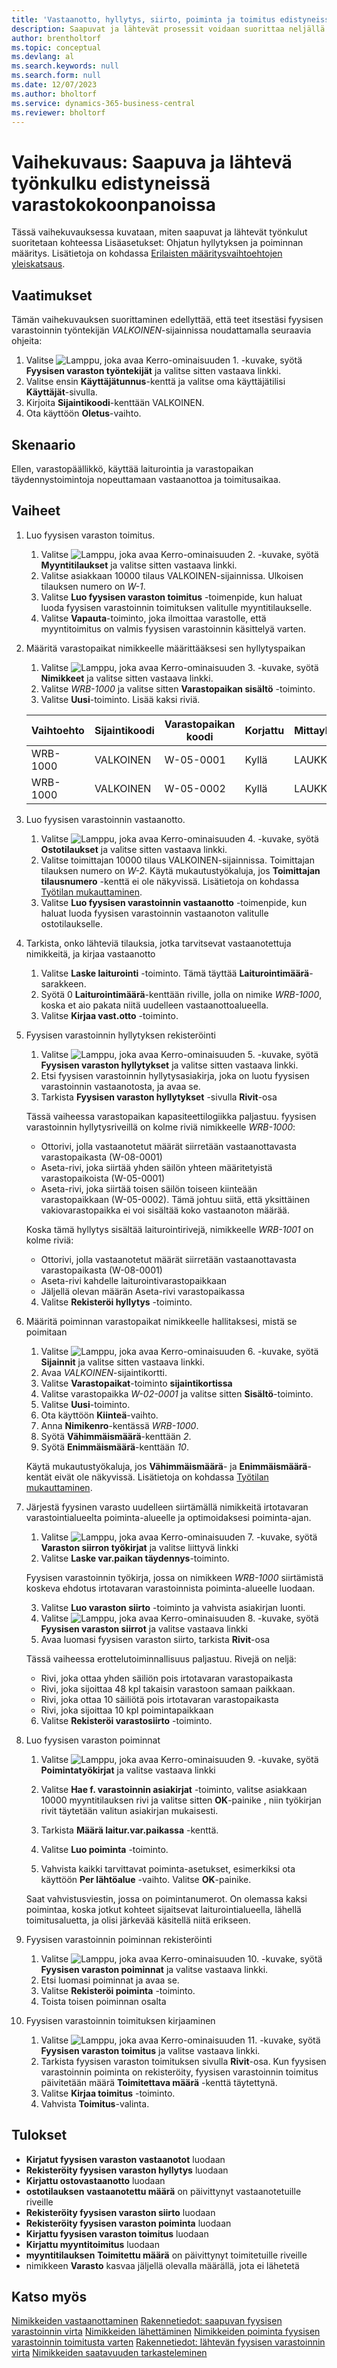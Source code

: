 ```yaml
---
title: 'Vastaanotto, hyllytys, siirto, poiminta ja toimitus edistyneissä varastokokoonpanoissa'
description: Saapuvat ja lähtevät prosessit voidaan suorittaa neljällä eri tavalla varastotason monimutkaisuuden mukaan.
author: brentholtorf
ms.topic: conceptual
ms.devlang: al
ms.search.keywords: null
ms.search.form: null
ms.date: 12/07/2023
ms.author: bholtorf
ms.service: dynamics-365-business-central
ms.reviewer: bholtorf
---
```


# Vaihekuvaus: Saapuva ja lähtevä työnkulku edistyneissä varastokokoonpanoissa

Tässä vaihekuvauksessa kuvataan, miten saapuvat ja lähtevät työnkulut suoritetaan kohteessa Lisäasetukset: Ohjatun hyllytyksen ja poiminnan määritys. Lisätietoja on kohdassa [Erilaisten määritysvaihtoehtojen yleiskatsaus](../../design-details-warehouse-management.md#overview-of-different-configuration-options).

## Vaatimukset  
Tämän vaihekuvauksen suorittaminen edellyttää, että teet itsestäsi fyysisen varastoinnin työntekijän *VALKOINEN*-sijainnissa noudattamalla seuraavia ohjeita:  
1. Valitse ![Lamppu, joka avaa Kerro-ominaisuuden 1.](../../media/ui-search/search_small.png "Kerro, mitä haluat tehdä") -kuvake, syötä **Fyysisen varaston työntekijät** ja valitse sitten vastaava linkki.  
2. Valitse ensin **Käyttäjätunnus**-kenttä ja valitse oma käyttäjätilisi **Käyttäjät**-sivulla.  
3. Kirjoita **Sijaintikoodi**-kenttään VALKOINEN.  
4. Ota käyttöön **Oletus**-vaihto.


## Skenaario  
Ellen, varastopäällikkö, käyttää laiturointia ja varastopaikan täydennystoimintoja nopeuttamaan vastaanottoa ja toimitusaikaa.  

## Vaiheet

1. Luo fyysisen varaston toimitus.  

    1. Valitse ![Lamppu, joka avaa Kerro-ominaisuuden 2.](../../media/ui-search/search_small.png "Kerro, mitä haluat tehdä") -kuvake, syötä **Myyntitilaukset** ja valitse sitten vastaava linkki.  
    2. Valitse asiakkaan 10000 tilaus VALKOINEN-sijainnissa. Ulkoisen tilauksen numero on *W-1*.
    3. Valitse **Luo fyysisen varaston toimitus** -toimenpide, kun haluat luoda fyysisen varastoinnin toimituksen valitulle myyntitilaukselle.
    4. Valitse **Vapauta**-toiminto, joka ilmoittaa varastolle, että myyntitoimitus on valmis fyysisen varastoinnin käsittelyä varten.  

2. Määritä varastopaikat nimikkeelle määrittääksesi sen hyllytyspaikan 

    1.  Valitse ![Lamppu, joka avaa Kerro-ominaisuuden 3.](../../media/ui-search/search_small.png "Kerro, mitä haluat tehdä") -kuvake, syötä **Nimikkeet** ja valitse sitten vastaava linkki.  
    2.  Valitse *WRB-1000* ja valitse sitten **Varastopaikan sisältö** -toiminto.  
    3.  Valitse **Uusi**-toiminto. Lisää kaksi riviä.
    
    |Vaihtoehto|Sijaintikoodi|Varastopaikan koodi|Korjattu|Mittayksikkö|
    |----------|----------|---------|---|------|  
    |WRB-1000|VALKOINEN|W-05-0001|Kyllä|LAUKKU|  
    |WRB-1000|VALKOINEN|W-05-0002|Kyllä|LAUKKU|

3. Luo fyysisen varastoinnin vastaanotto.  

    1. Valitse ![Lamppu, joka avaa Kerro-ominaisuuden 4.](../../media/ui-search/search_small.png "Kerro, mitä haluat tehdä") -kuvake, syötä **Ostotilaukset** ja valitse sitten vastaava linkki.  
    2. Valitse toimittajan 10000 tilaus VALKOINEN-sijainnissa. Toimittajan tilauksen numero on *W-2*. Käytä mukautustyökaluja, jos **Toimittajan tilausnumero** -kenttä ei ole näkyvissä. Lisätietoja on kohdassa [Työtilan mukauttaminen](../../ui-personalization-user.md).
    3. Valitse **Luo fyysisen varastoinnin vastaanotto** -toimenpide, kun haluat luoda fyysisen varastoinnin vastaanoton valitulle ostotilaukselle.


4. Tarkista, onko lähteviä tilauksia, jotka tarvitsevat vastaanotettuja nimikkeitä, ja kirjaa vastaanotto
    1. Valitse **Laske laiturointi** -toiminto. Tämä täyttää **Laiturointimäärä**-sarakkeen.
    2. Syötä 0 **Laiturointimäärä**-kenttään riville, jolla on nimike *WRB-1000*, koska et aio pakata niitä uudelleen vastaanottoalueella.
    3. Valitse **Kirjaa vast.otto** -toiminto.

5. Fyysisen varastoinnin hyllytyksen rekisteröinti
    1. Valitse ![Lamppu, joka avaa Kerro-ominaisuuden 5.](../../media/ui-search/search_small.png "Kerro, mitä haluat tehdä") -kuvake, syötä **Fyysisen varaston hyllytykset** ja valitse sitten vastaava linkki.
    2. Etsi fyysisen varastoinnin hyllytysasiakirja, joka on luotu fyysisen varastoinnin vastaanotosta, ja avaa se.
    3. Tarkista **Fyysisen varaston hyllytykset** -sivulla **Rivit**-osa

    Tässä vaiheessa varastopaikan kapasiteettilogiikka paljastuu. fyysisen varastoinnin hyllytysriveillä on kolme riviä nimikkeelle *WRB-1000*:
    - Ottorivi, jolla vastaanotetut määrät siirretään vastaanottavasta varastopaikasta (W-08-0001)
    - Aseta-rivi, joka siirtää yhden säilön yhteen määritetyistä varastopaikoista (W-05-0001)
    - Aseta-rivi, joka siirtää toisen säilön toiseen kiinteään varastopaikkaan (W-05-0002). Tämä johtuu siitä, että yksittäinen vakiovarastopaikka ei voi sisältää koko vastaanoton määrää.

    Koska tämä hyllytys sisältää laiturointirivejä, nimikkeelle *WRB-1001* on kolme riviä:
    -  Ottorivi, jolla vastaanotetut määrät siirretään vastaanottavasta varastopaikasta (W-08-0001)
    -  Aseta-rivi kahdelle laiturointivarastopaikkaan
    -  Jäljellä olevan määrän Aseta-rivi varastopaikassa

    4. Valitse **Rekisteröi hyllytys** -toiminto.


6. Määritä poiminnan varastopaikat nimikkeelle hallitaksesi, mistä se poimitaan 

    1.  Valitse ![Lamppu, joka avaa Kerro-ominaisuuden 6.](../../media/ui-search/search_small.png "Kerro, mitä haluat tehdä") -kuvake, syötä **Sijainnit** ja valitse sitten vastaava linkki.  
    2.  Avaa *VALKOINEN*-sijaintikortti.  
    3.  Valitse **Varastopaikat**-toiminto **sijaintikortissa**
    4.  Valitse varastopaikka *W-02-0001* ja valitse sitten **Sisältö**-toiminto.  
    5.  Valitse **Uusi**-toiminto.  
    6.  Ota käyttöön **Kiinteä**-vaihto.  
    7.  Anna **Nimikenro**-kentässä *WRB-1000*. 
    8.  Syötä **Vähimmäismäärä**-kenttään *2*. 
    9.  Syötä **Enimmäismäärä**-kenttään *10*. 

    Käytä mukautustyökaluja, jos **Vähimmäismäärä**- ja **Enimmäismäärä**-kentät eivät ole näkyvissä. Lisätietoja on kohdassa [Työtilan mukauttaminen](../../ui-personalization-user.md). 

7. Järjestä fyysinen varasto uudelleen siirtämällä nimikkeitä irtotavaran varastointialueelta poiminta-alueelle ja optimoidaksesi poiminta-ajan.

    1. Valitse ![Lamppu, joka avaa Kerro-ominaisuuden 7.](../../media/ui-search/search_small.png "Kerro, mitä haluat tehdä") -kuvake, syötä **Varaston siirron työkirjat** ja valitse liittyvä linkki
    2. Valitse **Laske var.paikan täydennys**-toiminto. 

    Fyysisen varastoinnin työkirja, jossa on nimikkeen *WRB-1000* siirtämistä koskeva ehdotus irtotavaran varastoinnista poiminta-alueelle luodaan.

    3. Valitse **Luo varaston siirto** -toiminto ja vahvista asiakirjan luonti.
    4.  Valitse ![Lamppu, joka avaa Kerro-ominaisuuden 8.](../../media/ui-search/search_small.png "Kerro, mitä haluat tehdä") -kuvake, syötä **Fyysisen varaston siirrot** ja valitse vastaava linkki
    5.  Avaa luomasi fyysisen varaston siirto, tarkista **Rivit**-osa

     Tässä vaiheessa erottelutoiminnallisuus paljastuu. Rivejä on neljä:
    - Rivi, joka ottaa yhden säiliön pois irtotavaran varastopaikasta
    - Rivi, joka sijoittaa 48 kpl takaisin varastoon samaan paikkaan. 
    - Rivi, joka ottaa 10 säiliötä pois irtotavaran varastopaikasta
    - Rivi, joka sijoittaa 10 kpl poimintapaikkaan

    6.  Valitse **Rekisteröi varastosiirto** -toiminto.

8. Luo fyysisen varaston poiminnat

    1. Valitse ![Lamppu, joka avaa Kerro-ominaisuuden 9.](../../media/ui-search/search_small.png "Kerro, mitä haluat tehdä") -kuvake, syötä **Poimintatyökirjat** ja valitse vastaava linkki
    2. Valitse **Hae f. varastoinnin asiakirjat** -toiminto, valitse asiakkaan 10000 myyntitilauksen rivi ja valitse sitten **OK**-painike , niin työkirjan rivit täytetään valitun asiakirjan mukaisesti.

    3. Tarkista **Määrä laitur.var.paikassa** -kenttä. 

    4. Valitse **Luo poiminta** -toiminto.
    5. Vahvista kaikki tarvittavat poiminta-asetukset, esimerkiksi ota käyttöön **Per lähtöalue** -vaihto. Valitse **OK**-painike.
    
    Saat vahvistusviestin, jossa on poimintanumerot. On olemassa kaksi poimintaa, koska jotkut kohteet sijaitsevat laiturointialueella, lähellä toimitusaluetta, ja olisi järkevää käsitellä niitä erikseen.

9.  Fyysisen varastoinnin poiminnan rekisteröinti
    1. Valitse ![Lamppu, joka avaa Kerro-ominaisuuden 10.](../../media/ui-search/search_small.png "Kerro, mitä haluat tehdä") -kuvake, syötä **Fyysisen varaston poiminnat** ja valitse vastaava linkki.
    2. Etsi luomasi poiminnat ja avaa se.
    3. Valitse **Rekisteröi poiminta** -toiminto.
    4. Toista toisen poiminnan osalta

10. Fyysisen varastoinnin toimituksen kirjaaminen
    
    1. Valitse ![Lamppu, joka avaa Kerro-ominaisuuden 11.](../../media/ui-search/search_small.png "Kerro, mitä haluat tehdä") -kuvake, syötä **Fyysisen varaston toimitus** ja valitse vastaava linkki.
    2. Tarkista fyysisen varaston toimituksen sivulla **Rivit**-osa. Kun fyysisen varastoinnin poiminta on rekisteröity, fyysisen varastoinnin toimitus päivitetään määrä **Toimitettava määrä** -kenttä täytettynä.
    3. Valitse **Kirjaa toimitus** -toiminto.
    4. Vahvista **Toimitus**-valinta.


## Tulokset
- **Kirjatut fyysisen varaston vastaanotot** luodaan
- **Rekisteröity fyysisen varaston hyllytys** luodaan    
- **Kirjattu ostovastaanotto** luodaan    
- **ostotilauksen** **vastaanotettu määrä** on päivittynyt vastaanotetuille riveille
- **Rekisteröity fyysisen varaston siirto** luodaan
- **Rekisteröity fyysisen varaston poiminta** luodaan
- **Kirjattu fyysisen varaston toimitus** luodaan
- **Kirjattu myyntitoimitus** luodaan
- **myyntitilauksen** **Toimitettu määrä** on päivittynyt toimitetuille riveille
- nimikkeen **Varasto** kasvaa jäljellä olevalla määrällä, jota ei lähetetä



## Katso myös
[Nimikkeiden vastaanottaminen](../../warehouse-how-receive-items.md) 
[Rakennetiedot: saapuvan fyysisen varastoinnin virta](../../design-details-inbound-warehouse-flow.md) 
[Nimikkeiden lähettäminen](../../warehouse-how-ship-items.md) 
[Nimikkeiden poiminta fyysisen varastoinnin toimitusta varten](../../warehouse-how-to-pick-items-for-warehouse-shipment.md) 
[Rakennetiedot: lähtevän fyysisen varastoinnin virta](../../design-details-outbound-warehouse-flow.md) 
[Nimikkeiden saatavuuden tarkasteleminen](../../inventory-how-availability-overview.md) 
